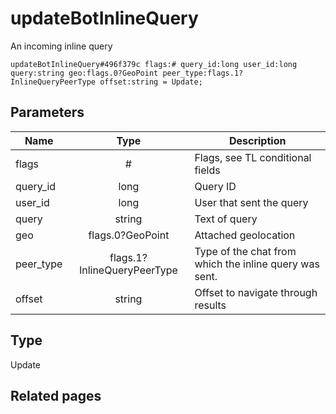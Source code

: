 # updateBotInlineQuery
An incoming inline query

```
updateBotInlineQuery#496f379c flags:# query_id:long user_id:long query:string geo:flags.0?GeoPoint peer_type:flags.1?InlineQueryPeerType offset:string = Update;
```

## Parameters
| Name | Type | Description |
| ---- | :----: | ----------- |
| flags | # | Flags, see TL conditional fields |
| query_id | long | Query ID |
| user_id | long | User that sent the query |
| query | string | Text of query |
| geo | flags.0?GeoPoint | Attached geolocation |
| peer_type | flags.1?InlineQueryPeerType | Type of the chat from which the inline query was sent. |
| offset | string | Offset to navigate through results |


## Type
Update

## Related pages
